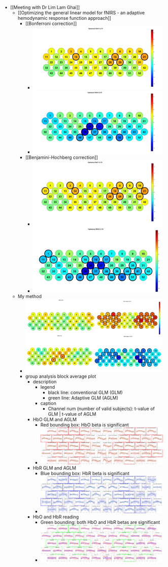 - [[Meeting with Dr Lim Lam Ghai]]
	- [[Optimizing the general linear model for fNIRS - an adaptive hemodynamic response function approach]]
		- [[Bonferroni correction]]
			- ![image.png](../assets/image_1744758756266_0.png)
			- ![image.png](../assets/image_1744758746125_0.png)
		- [[Benjamini-Hochberg correction]]
			- ![image.png](../assets/image_1744758815367_0.png)
			- ![image.png](../assets/image_1744758803449_0.png)
	- My method
		- ![journal1-2D_plot.jpg](../assets/journal1-2D_plot_1744759269021_0.jpg)
		- group analysis block average plot
			- description
				- legend
					- black line: conventional GLM (GLM)
					- green line: Adaptive GLM (AGLM)
				- caption
					- Channel num (number of valid subjects): t-value of GLM | t-value of AGLM
			- HbO GLM and AGLM
				- Red bounding box: HbO beta is significant
				- ![combined_image_highlighted.png](../assets/combined_image_highlighted_1744758160503_0.png)
			- HbR GLM and AGLM
				- Blue bounding box: HbR beta is significant
				- ![combined_image_highlighted.png](../assets/combined_image_highlighted_1744758228344_0.png)
			- HbO and HbR reading
				- Green bounding: both HbO and HbR betas are significant
				- ![combined_image_highlighted.png](../assets/combined_image_highlighted_1744758255924_0.png)